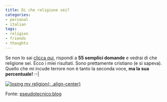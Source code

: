 ```yaml
---
title: Di che religione sei?
categories:
- personal
- italian
tags:
- religion
- friends
- thoughts
---
```

Se non lo sai [clicca qui](http://quizfarm.com/quiz_repository/Religion/157212/
"http://quizfarm.com/quiz_repository/Religion/157212/" ), rispondi a **55
semplici domande** e vedrai di che religione sei. Ecco i miei risultati. Sono
prettamente cristiano (e si sapeva). Quello che mi incude terrore non è tanto
la seconda voce, **ma la sua percentuale!** :-|

[![losing my religion]({{site.url}}/assets/images/myreligion.jpg){: .align-center}](http://quizfarm.com/quiz_repository/Religion/157212/ "losing my religion" )
  
Fonte: [pseudotecnico:blog](http://www.pseudotecnico.org/blog/2007/10/20/il-test-religioso-un-tipo-raccomandabile/
"http://www.pseudotecnico.org/blog/2007/10/20/il-test-religioso-un-tipo-raccomandabile/" )

